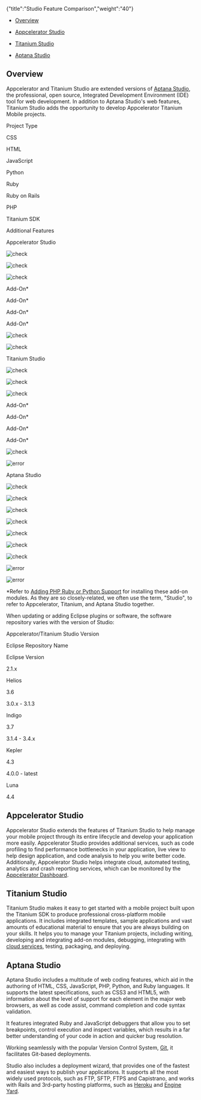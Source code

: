 {"title":"Studio Feature Comparison","weight":"40"} 

*   [Overview](#Overview)
    
*   [Appcelerator Studio](#AppceleratorStudio)
    
*   [Titanium Studio](#TitaniumStudio)
    
*   [Aptana Studio](#AptanaStudio)
    

## Overview

Appcelerator and Titanium Studio are extended versions of [Aptana Studio](http://www.aptana.com/), the professional, open source, Integrated Development Environment (IDE) tool for web development. In addition to Aptana Studio's web features, Titanium Studio adds the opportunity to develop Appcelerator Titanium Mobile projects.

Project Type

CSS

HTML

JavaScript

Python

Ruby

Ruby on Rails

PHP

Titanium SDK

Additional Features

Appcelerator Studio

![check](/Images/appc/download/attachments/30083020/check.png)

![check](/Images/appc/download/attachments/30083020/check.png)

![check](/Images/appc/download/attachments/30083020/check.png)

Add-On\*

Add-On\*

Add-On\*

Add-On\*

![check](/Images/appc/download/attachments/30083020/check.png)

![check](/Images/appc/download/attachments/30083020/check.png)

Titanium Studio

![check](/Images/appc/download/attachments/30083020/check.png)

![check](/Images/appc/download/attachments/30083020/check.png)

![check](/Images/appc/download/attachments/30083020/check.png)

Add-On\*

Add-On\*

Add-On\*

Add-On\*

![check](/Images/appc/download/attachments/30083020/check.png)

![error](/Images/appc/download/attachments/30083020/error.png)

Aptana Studio

![check](/Images/appc/download/attachments/30083020/check.png)

![check](/Images/appc/download/attachments/30083020/check.png)

![check](/Images/appc/download/attachments/30083020/check.png)

![check](/Images/appc/download/attachments/30083020/check.png)

![check](/Images/appc/download/attachments/30083020/check.png)

![check](/Images/appc/download/attachments/30083020/check.png)

![check](/Images/appc/download/attachments/30083020/check.png)

![error](/Images/appc/download/attachments/30083020/error.png)

![error](/Images/appc/download/attachments/30083020/error.png)

\*Refer to [Adding PHP Ruby or Python Support](/docs/appc/Axway_Appcelerator_Studio/Axway_Appcelerator_Studio_Getting_Started/Adding_PHP_Ruby_or_Python_Support/) for installing these add-on modules. As they are so closely-related, we often use the term, "Studio", to refer to Appcelerator, Titanium, and Aptana Studio together.

When updating or adding Eclipse plugins or software, the software repository varies with the version of Studio:

Appcelerator/Titanium Studio Version

Eclipse Repository Name

Eclipse Version

2.1.x

Helios

3.6

3.0.x - 3.1.3

Indigo

3.7

3.1.4 - 3.4.x

Kepler

4.3

4.0.0 - latest

Luna

4.4

## Appcelerator Studio

Appcelerator Studio extends the features of Titanium Studio to help manage your mobile project through its entire lifecycle and develop your application more easily. Appcelerator Studio provides additional services, such as code profiling to find performance bottlenecks in your application, live view to help design application, and code analysis to help you write better code. Additionally, Appcelerator Studio helps integrate cloud, automated testing, analytics and crash reporting services, which can be monitored by the [Appcelerator Dashboard](http://platform.appcelerator.com).

## Titanium Studio

Titanium Studio makes it easy to get started with a mobile project built upon the Titanium SDK to produce professional cross-platform mobile applications. It includes integrated templates, sample applications and vast amounts of educational material to ensure that you are always building on your skills. It helps you to manage your Titanium projects, including writing, developing and integrating add-on modules, debugging, integrating with [cloud services](http://www.appcelerator.com/cloud), testing, packaging, and deploying.

## Aptana Studio

Aptana Studio includes a multitude of web coding features, which aid in the authoring of HTML, CSS, JavaScript, PHP, Python, and Ruby languages. It supports the latest specifications, such as CSS3 and HTML5, with information about the level of support for each element in the major web browsers, as well as code assist, command completion and code syntax validation.

It features integrated Ruby and JavaScript debuggers that allow you to set breakpoints, control execution and inspect variables, which results in a far better understanding of your code in action and quicker bug resolution.

Working seamlessly with the popular Version Control System, [Git](http://git-scm.com/), it facilitates Git-based deployments.

Studio also includes a deployment wizard, that provides one of the fastest and easiest ways to publish your applications. It supports all the most widely used protocols, such as FTP, SFTP, FTPS and Capistrano, and works with Rails and 3rd-party hosting platforms, such as [Heroku](http://www.heroku.com/) and [Engine Yard](http://www.engineyard.com/).